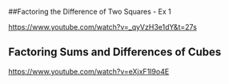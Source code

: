 ##Factoring the Difference of Two Squares - Ex 1

https://www.youtube.com/watch?v=_qyVzH3e1dY&t=27s

## Factoring Sums and Differences of Cubes

https://www.youtube.com/watch?v=eXjxF1I9o4E







